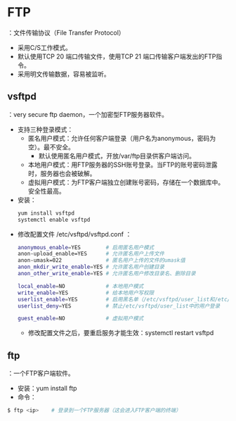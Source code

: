 # FTP

：文件传输协议（File Transfer Protocol）
- 采用C/S工作模式。
- 默认使用TCP 20 端口传输文件，使用TCP 21 端口传输客户端发出的FTP指令。
- 采用明文传输数据，容易被监听。

## vsftpd

：very secure ftp daemon，一个加密型FTP服务器软件。
- 支持三种登录模式：
  - 匿名用户模式：允许任何客户端登录（用户名为anonymous，密码为空）。最不安全。
    - 默认使用匿名用户模式，开放/var/ftp目录供客户端访问。
  - 本地用户模式：用FTP服务器的SSH账号登录。当FTP的账号密码泄露时，服务器也会被破解。
  - 虚拟用户模式：为FTP客户端独立创建账号密码，存储在一个数据库中。安全性最高。
- 安装：
    ```sh
    yum install vsftpd
    systemctl enable vsftpd
    ```
- 修改配置文件 /etc/vsftpd/vsftpd.conf ：
    ```sh
    anonymous_enable=YES        # 启用匿名用户模式
    anon-upload_enable=YES      # 允许匿名用户上传文件
    anon-umask=022              # 匿名用户上传的文件的umask值
    anon_mkdir_write_enable=YES # 允许匿名用户创建目录
    anon_other_write_enable=YES # 允许匿名用户修改目录名、删除目录

    local_enable=NO             # 本地用户模式
    write_enable=YES            # 给本地用户写权限
    userlist_enable=YES         # 启用黑名单（/etc/vsftpd/user_list和/etc/vsftpd/ftpusers）
    userlist_deny=YES           # 禁止/etc/vsftpd/user_list中的用户登录

    guest_enable=NO             # 虚拟用户模式
    ```
    - 修改配置文件之后，要重启服务才能生效：systemctl restart vsftpd

## ftp

：一个FTP客户端软件。
- 安装：yum install ftp
- 命令：
```sh
$ ftp <ip>    # 登录到一个FTP服务器（这会进入FTP客户端的终端）
```
